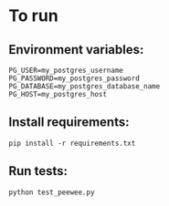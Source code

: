 # To run

## Environment variables:
    
    PG_USER=my_postgres_username
    PG_PASSWORD=my_postgres_password
    PG_DATABASE=my_postgres_database_name
    PG_HOST=my_postgres_host

## Install requirements:

    pip install -r requirements.txt
    
## Run tests:

    python test_peewee.py

